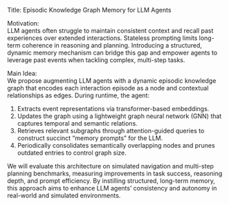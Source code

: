 Title: Episodic Knowledge Graph Memory for LLM Agents

Motivation:  
LLM agents often struggle to maintain consistent context and recall past experiences over extended interactions. Stateless prompting limits long-term coherence in reasoning and planning. Introducing a structured, dynamic memory mechanism can bridge this gap and empower agents to leverage past events when tackling complex, multi-step tasks.

Main Idea:  
We propose augmenting LLM agents with a dynamic episodic knowledge graph that encodes each interaction episode as a node and contextual relationships as edges. During runtime, the agent:  
1. Extracts event representations via transformer-based embeddings.  
2. Updates the graph using a lightweight graph neural network (GNN) that captures temporal and semantic relations.  
3. Retrieves relevant subgraphs through attention-guided queries to construct succinct “memory prompts” for the LLM.  
4. Periodically consolidates semantically overlapping nodes and prunes outdated entries to control graph size.  

We will evaluate this architecture on simulated navigation and multi-step planning benchmarks, measuring improvements in task success, reasoning depth, and prompt efficiency. By instilling structured, long-term memory, this approach aims to enhance LLM agents’ consistency and autonomy in real-world and simulated environments.